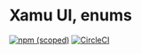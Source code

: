 # Xamu UI, enums

[![npm (scoped)](https://img.shields.io/npm/v/%40open-xamu-co/ui-common-enums)](https://github.com/xamu-co/ui/tree/dev/packages/common-enums) [![CircleCI](https://dl.circleci.com/status-badge/img/gh/xamu-co/ui/tree/dev.svg?style=svg)](https://dl.circleci.com/status-badge/redirect/gh/xamu-co/ui/tree/dev)
